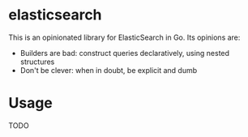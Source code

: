 # elasticsearch

This is an opinionated library for ElasticSearch in Go. Its opinions are:

* Builders are bad: construct queries declaratively, using nested structures
* Don't be clever: when in doubt, be explicit and dumb


# Usage

TODO


